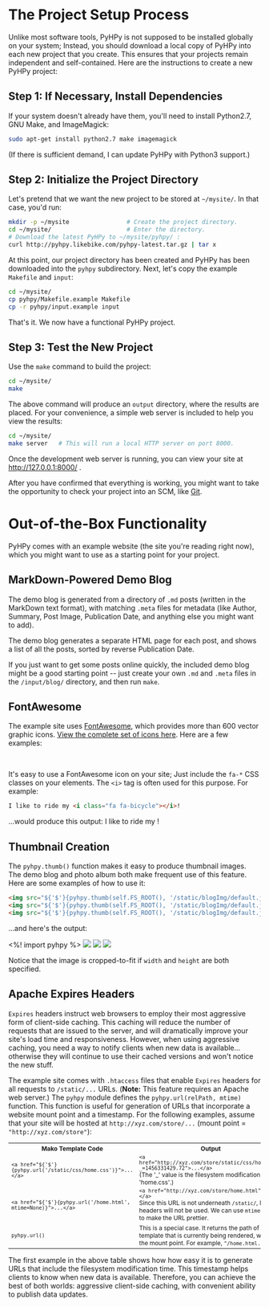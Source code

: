 <i class="fa fa-download fa-lg"></i> The Project Setup Process
==============================================================

Unlike most software tools, PyHPy is not supposed to be installed globally on your system;  Instead, you should download a local copy of PyHPy into each new project that you create.  This ensures that your projects remain independent and self-contained.  Here are the instructions to create a new PyHPy project:

Step 1:  If Necessary, Install Dependencies
-------------------------------------------

If your system doesn't already have them, you'll need to install Python2.7, GNU Make, and ImageMagick:

```bash
sudo apt-get install python2.7 make imagemagick
```

(If there is sufficient demand, I can update PyHPy with Python3 support.)


Step 2:  Initialize the Project Directory
-----------------------------------------

Let's pretend that we want the new project to be stored at `~/mysite/`.  In that case, you'd run:

```bash
mkdir -p ~/mysite                # Create the project directory.
cd ~/mysite/                     # Enter the directory.
# Download the latest PyHPy to ~/mysite/pyhpy/ :
curl http://pyhpy.likebike.com/pyhpy-latest.tar.gz | tar x
```

At this point, our project directory has been created and PyHPy has been downloaded into the `pyhpy` subdirectory.  Next, let's copy the example `Makefile` and `input`:

```bash
cd ~/mysite/
cp pyhpy/Makefile.example Makefile
cp -r pyhpy/input.example input
```

That's it.  We now have a functional PyHPy project.


Step 3:  Test the New Project
-----------------------------

Use the `make` command to build the project:

```bash
cd ~/mysite/
make
```

The above command will produce an `output` directory, where the results are placed.  For your convenience, a simple web server is included to help you view the results:

```bash
cd ~/mysite/
make server   # This will run a local HTTP server on port 8000.
```

Once the development web server is running, you can view your site at <http://127.0.0.1:8000/> .

After you have confirmed that everything is working, you might want to take the opportunity to check your project into an SCM, like [Git](https://git-scm.com/).


<i class="fa fa-gift fa-lg"></i> Out-of-the-Box Functionality
=============================================================

PyHPy comes with an example website (the site you're reading right now), which you might want to use as a starting point for your project.


MarkDown-Powered Demo Blog
--------------------------

The demo blog is generated from a directory of `.md` posts (written in the MarkDown text format), with matching `.meta` files for metadata (like Author, Summary, Post Image, Publication Date, and anything else you might want to add).

The demo blog generates a separate HTML page for each post, and shows a list of all the posts, sorted by reverse Publication Date.

If you just want to get some posts online quickly, the included demo blog might be a good starting point -- just create your own `.md` and `.meta` files in the `/input/blog/` directory, and then run `make`.


FontAwesome
-----------

The example site uses [FontAwesome](http://fontawesome.io/), which provides more than 600 vector graphic icons.  [View the complete set of icons here](http://fontawesome.io/icons/).  Here are a few examples:

<i class="fa fa-3x fa-bicycle"></i> &nbsp;
<i class="fa fa-3x fa-fort-awesome"></i> &nbsp;
<i class="fa fa-3x fa-birthday-cake"></i> &nbsp;
<i class="fa fa-3x fa-cubes"></i> &nbsp;
<i class="fa fa-3x fa-envelope-o"></i> &nbsp;
<i class="fa fa-3x fa-heartbeat"></i> &nbsp;
<i class="fa fa-3x fa-line-chart"></i> &nbsp;
<i class="fa fa-3x fa-signal"></i> &nbsp;
<i class="fa fa-3x fa-wrench"></i> &nbsp;
<i class="fa fa-3x fa-thumbs-o-down"></i> &nbsp;
<i class="fa fa-3x fa-cog fa-spin"></i> &nbsp;

It's easy to use a FontAwesome icon on your site;  Just include the `fa-*` CSS classes on your elements.  The `<i>` tag is often used for this purpose.  For example:

```html
I like to ride my <i class="fa fa-bicycle"></i>!
```

...would produce this output:  I like to ride my <i class="fa fa-bicycle"></i>!


Thumbnail Creation
------------------

The `pyhpy.thumb()` function makes it easy to produce thumbnail images.  The demo blog and photo album both make frequent use of this feature.  Here are some examples of how to use it:

```html
<img src="${'$'}{pyhpy.thumb(self.FS_ROOT(), '/static/blogImg/default.jpg', width=150)}" />
<img src="${'$'}{pyhpy.thumb(self.FS_ROOT(), '/static/blogImg/default.jpg', height=150)}" />
<img src="${'$'}{pyhpy.thumb(self.FS_ROOT(), '/static/blogImg/default.jpg', width=150, height=150)}" />
```

...and here's the output:

<%! import pyhpy %>
<img src="${pyhpy.url(pyhpy.thumb('/static/blogImg/default.jpg', width=150))}" />
<img src="${pyhpy.url(pyhpy.thumb('/static/blogImg/default.jpg', height=150))}" />
<img src="${pyhpy.url(pyhpy.thumb('/static/blogImg/default.jpg', width=150, height=150))}" />

Notice that the image is cropped-to-fit if `width` and `height` are both specified.


Apache Expires Headers
----------------------

`Expires` headers instruct web browsers to employ their most aggressive form of client-side caching.  This caching will reduce the number of requests that are issued to the server, and will dramatically improve your site's load time and responsiveness.  However, when using aggressive caching, you need a way to notify clients when new data is available... otherwise they will continue to use their cached versions and won't notice the new stuff.

The example site comes with `.htaccess` files that enable `Expires` headers for all requests to `/static/...` URLs.  (**Note:**  This feature requires an Apache web server.)  The `pyhpy` module defines the `pyhpy.url(relPath, mtime)` function.  This function is useful for generation of URLs that incorporate a website mount point and a timestamp.  For the following examples, assume that your site will be hosted at `http://xyz.com/store/...` (mount point = `"http://xyz.com/store"`):

<table style="font-size: 85%">
  <tr><th>Mako Template Code</th><th>Output</th></tr>
  <tr><td><code>&lt;a href="${'$'}{pyhpy.url('/static/css/home.css')}"&gt;...&lt;/a&gt;</code></td><td><code>&lt;a href="http://xyz.com/store/static/css/home.css?_=1456331429.72"&gt;...&lt;/a&gt;</code><br>(The '_' value is the filesystem modification time of 'home.css'.)</td></tr>
  <tr><td><code>&lt;a href="${'$'}{pyhpy.url('/home.html', mtime=None)}"&gt;...&lt;/a&gt;</code></td><td><code>&lt;a href="http://xyz.com/store/home.html"&gt;...&lt;/a&gt;</code><br>Since this URL is not underneath <code>/static/</code>, Expires headers will not be used.  We can use <code>mtime=None</code> to make the URL prettier.</td></tr>
  <tr><td><code>pyhpy.url()</code></td><td>This is a special case.  It returns the path of the template that is currently being rendered, without the mount point.  For example, <code>"/home.html.mako"</code>.</td></tr>
</table>

The first example in the above table shows how how easy it is to generate URLs that include the filesystem modification time.  This timestamp helps clients to know when new data is available.  Therefore, you can achieve the best of both worlds: aggressive client-side caching, with convenient ability to publish data updates.


